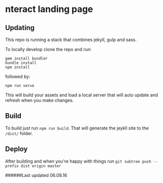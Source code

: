 # nteract landing page

## Updating

This repo is running a stack that combines jekyll, gulp and sass.

To locally develop clone the repo and run:
```
gem install bundler
bundle install
npm install
```
followed by:
```
npm run serve
```

This will build your assets and load a local server that will auto update and refresh when you make changes.

## Build

To build just run `npm run build`. That will generate the jeykll site to the `/dist/` folder.

## Deploy

After building and when you're happy with things run `git subtree push --prefix dist origin master`

######Last updated 06.08.16

